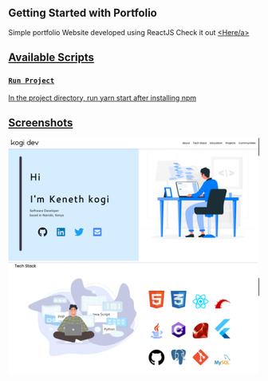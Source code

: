 ## Getting Started with Portfolio

Simple portfolio Website developed using ReactJS
Check it out <a href="https://kenny-kogi.github.io/portfolio/"><Here/a>

## Available Scripts

### `Run Project`

In the project directory, run yarn start after installing npm

## Screenshots

<img src ="src/assets/images/home.png" alt="screenshot" />
<img src ="src/assets/images/stack.png" alt="screenshot" />
